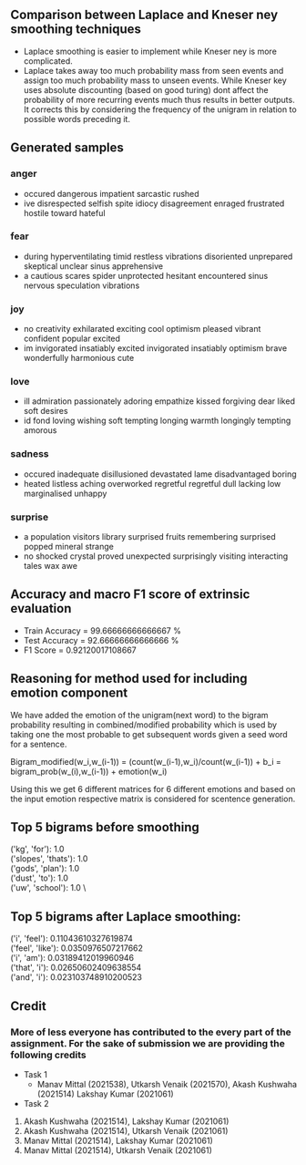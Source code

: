 ## Comparison between Laplace and Kneser ney smoothing techniques

- Laplace smoothing is easier to implement while Kneser ney is more complicated.
-  Laplace takes away too much probability mass from seen events and assign too much probability mass to unseen events. While Kneser key uses absolute discounting (based on good turing) dont affect the probability of more recurring events much thus results in better outputs. It corrects this by considering the frequency of the unigram in relation to possible words preceding it.

## Generated samples

### anger
- occured dangerous impatient sarcastic rushed
- ive disrespected selfish spite idiocy disagreement enraged frustrated hostile toward hateful

### fear
- during hyperventilating timid restless vibrations disoriented unprepared skeptical unclear sinus apprehensive
- a cautious scares spider unprotected hesitant encountered sinus nervous speculation vibrations

### joy
- no creativity exhilarated exciting cool optimism pleased vibrant confident popular excited
- im invigorated insatiably excited invigorated insatiably optimism brave wonderfully harmonious cute

### love
- ill admiration passionately adoring empathize kissed forgiving dear liked soft desires
- id fond loving wishing soft tempting longing warmth longingly tempting amorous

### sadness
- occured inadequate disillusioned devastated lame disadvantaged boring
- heated listless aching overworked regretful regretful dull lacking low marginalised unhappy

### surprise
- a population visitors library surprised fruits remembering surprised popped mineral strange
- no shocked crystal proved unexpected surprisingly visiting interacting tales wax awe


## Accuracy and macro F1 score of extrinsic evaluation
- Train Accuracy = 99.66666666666667 %
- Test Accuracy = 92.66666666666666 %
- F1 Score = 0.92120017108667

## Reasoning for method used for including emotion component
We have added the emotion of the unigram(next word) to the bigram probability resulting in combined/modified probability which is used by taking one the most probable to get subsequent words given a seed word for a sentence.

Bigram_modified(w_i,w_(i-1)) = (count(w_(i-1),w_i)/count(w_(i-1))  +  b_i
= bigram_prob(w_(i),w_(i-1)) + emotion(w_i)

Using this we get 6 different matrices for 6 different emotions and based on the input emotion respective matrix is considered for scentence generation.

## Top 5 bigrams before smoothing

('kg', 'for'): 1.0 \
('slopes', 'thats'): 1.0 \
('gods', 'plan'): 1.0 \
('dust', 'to'): 1.0 \
('uw', 'school'): 1.0 \

## Top 5 bigrams after Laplace smoothing:
('i', 'feel'): 0.11043610327619874 \
('feel', 'like'): 0.0350976507217662 \
('i', 'am'): 0.03189412019960946 \
('that', 'i'): 0.02650602409638554 \
('and', 'i'): 0.023103748910200523


## Credit

### More of less everyone has contributed to the every part of the assignment. For the sake of submission we are providing the following credits
- Task 1
  - Manav Mittal (2021538), Utkarsh Venaik (2021570), Akash Kushwaha (2021514) Lakshay Kumar (2021061)
- Task 2
1. Akash Kushwaha (2021514), Lakshay Kumar (2021061)
1. Akash Kushwaha (2021514), Utkarsh Venaik (2021061)
1. Manav Mittal (2021514), Lakshay Kumar (2021061)
1. Manav Mittal (2021514), Utkarsh Venaik (2021061)

